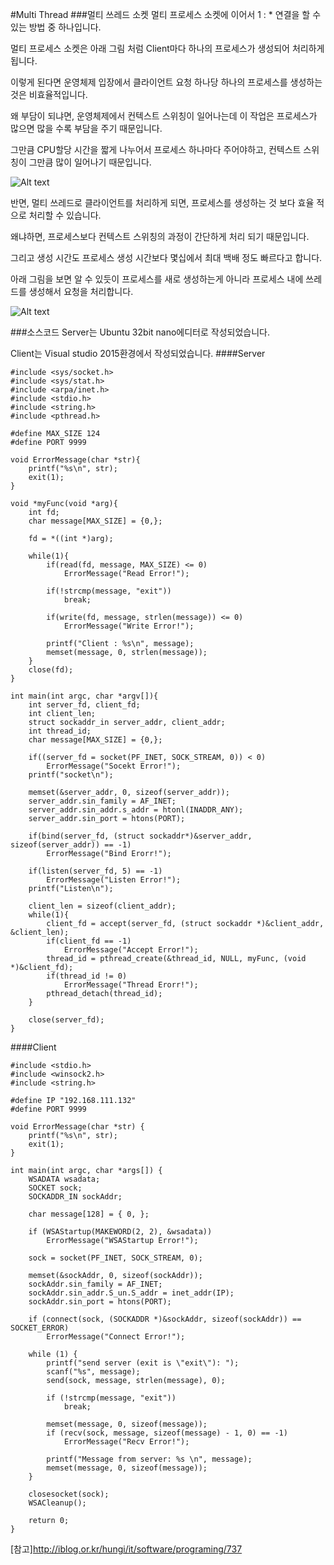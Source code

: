 #Multi Thread
###멀티 쓰레드 소켓
멀티 프로세스 소켓에 이어서 1 : * 연결을 할 수 있는 방법 중 하나입니다.

멀티 프로세스 소켓은 아래 그림 처럼 Client마다 하나의 프로세스가 생성되어 처리하게 됩니다.

이렇게 된다면 운영체제 입장에서 클라이언트 요청 하나당 하나의 프로세스를 생성하는 것은 비효율적입니다.

왜 부담이 되냐면, 운영체제에서 컨텍스트 스위칭이 일어나는데 이 작업은 프로세스가 많으면 많을 수록 부담을 주기 때문입니다.

그만큼 CPU할당 시간을 짧게 나누어서 프로세스 하나마다 주어야하고, 컨텍스트 스위칭이 그만큼 많이 일어나기 때문입니다.

![Alt text](https://github.com/Funniest/study/blob/master/Socket/Multi_Thread/img/Process.PNG)

반면, 멀티 쓰레드로 클라이언트를 처리하게 되면, 프로세스를 생성하는 것 보다 효율 적으로 처리할 수 있습니다.

왜냐하면, 프로세스보다 컨텍스트 스위칭의 과정이 간단하게 처리 되기 때문입니다.

그리고 생성 시간도 프로세스 생성 시간보다 몇십에서 최대 백배 정도 빠르다고 합니다.

아래 그림을 보면 알 수 있듯이 프로세스를 새로 생성하는게 아니라 프로세스 내에 쓰레드를 생성해서 요청을 처리합니다.

![Alt text](https://github.com/Funniest/study/blob/master/Socket/Multi_Thread/img/Thread.PNG)

###소스코드
Server는 Ubuntu 32bit nano에디터로 작성되었습니다.

Client는 Visual studio 2015환경에서 작성되었습니다.
####Server
```
#include <sys/socket.h>
#include <sys/stat.h>
#include <arpa/inet.h>
#include <stdio.h>
#include <string.h>
#include <pthread.h>

#define MAX_SIZE 124
#define PORT 9999

void ErrorMessage(char *str){
	printf("%s\n", str);
	exit(1);
}

void *myFunc(void *arg){
	int fd;
	char message[MAX_SIZE] = {0,};
	
	fd = *((int *)arg);
	
	while(1){
		if(read(fd, message, MAX_SIZE) <= 0)
			ErrorMessage("Read Error!");
		
		if(!strcmp(message, "exit"))
			break;

		if(write(fd, message, strlen(message)) <= 0)
			ErrorMessage("Write Error!");
		
		printf("Client : %s\n", message);
		memset(message, 0, strlen(message));
	}
	close(fd);
}

int main(int argc, char *argv[]){
	int server_fd, client_fd;
	int client_len;
	struct sockaddr_in server_addr, client_addr;
	int thread_id;
	char message[MAX_SIZE] = {0,};

	if((server_fd = socket(PF_INET, SOCK_STREAM, 0)) < 0)
		ErrorMessage("Socekt Error!");
	printf("socket\n");

	memset(&server_addr, 0, sizeof(server_addr));
	server_addr.sin_family = AF_INET;
	server_addr.sin_addr.s_addr = htonl(INADDR_ANY);
	server_addr.sin_port = htons(PORT);
	
	if(bind(server_fd, (struct sockaddr*)&server_addr, sizeof(server_addr)) == -1)
		ErrorMessage("Bind Erorr!");

	if(listen(server_fd, 5) == -1)
		ErrorMessage("Listen Error!");
	printf("Listen\n");

	client_len = sizeof(client_addr);
	while(1){
		client_fd = accept(server_fd, (struct sockaddr *)&client_addr, &client_len);
		if(client_fd == -1)
			ErrorMessage("Accept Error!");
		thread_id = pthread_create(&thread_id, NULL, myFunc, (void *)&client_fd);
		if(thread_id != 0)
			ErrorMessage("Thread Erorr!");
		pthread_detach(thread_id);
	}

	close(server_fd);
}

```

####Client
```
#include <stdio.h>
#include <winsock2.h>
#include <string.h>

#define IP "192.168.111.132"
#define PORT 9999

void ErrorMessage(char *str) {
	printf("%s\n", str);
	exit(1);
}

int main(int argc, char *args[]) {
	WSADATA wsadata;
	SOCKET sock;
	SOCKADDR_IN sockAddr;

	char message[128] = { 0, };
	
	if (WSAStartup(MAKEWORD(2, 2), &wsadata))
		ErrorMessage("WSAStartup Error!");

	sock = socket(PF_INET, SOCK_STREAM, 0);
	
	memset(&sockAddr, 0, sizeof(sockAddr));
	sockAddr.sin_family = AF_INET;
	sockAddr.sin_addr.S_un.S_addr = inet_addr(IP);
	sockAddr.sin_port = htons(PORT);

	if (connect(sock, (SOCKADDR *)&sockAddr, sizeof(sockAddr)) == SOCKET_ERROR)
		ErrorMessage("Connect Error!");

	while (1) {
		printf("send server (exit is \"exit\"): ");
		scanf("%s", message);
		send(sock, message, strlen(message), 0);
		
		if (!strcmp(message, "exit"))
			break;

		memset(message, 0, sizeof(message));
		if (recv(sock, message, sizeof(message) - 1, 0) == -1)
			ErrorMessage("Recv Error!");

		printf("Message from server: %s \n", message);
		memset(message, 0, sizeof(message));
	}

	closesocket(sock);
	WSACleanup();

	return 0;
}
```

[참고]http://iblog.or.kr/hungi/it/software/programing/737
